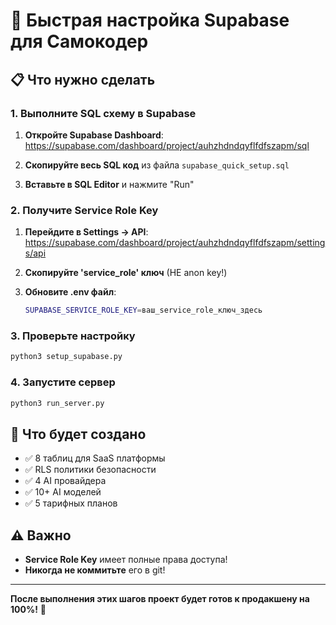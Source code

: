 # 🚀 Быстрая настройка Supabase для Самокодер

## 📋 Что нужно сделать

### 1. Выполните SQL схему в Supabase

1. **Откройте Supabase Dashboard**: https://supabase.com/dashboard/project/auhzhdndqyflfdfszapm/sql

2. **Скопируйте весь SQL код** из файла `supabase_quick_setup.sql`

3. **Вставьте в SQL Editor** и нажмите "Run"

### 2. Получите Service Role Key

1. **Перейдите в Settings → API**: https://supabase.com/dashboard/project/auhzhdndqyflfdfszapm/settings/api

2. **Скопируйте 'service_role' ключ** (НЕ anon key!)

3. **Обновите .env файл**:
   ```bash
   SUPABASE_SERVICE_ROLE_KEY=ваш_service_role_ключ_здесь
   ```

### 3. Проверьте настройку

```bash
python3 setup_supabase.py
```

### 4. Запустите сервер

```bash
python3 run_server.py
```

## 🎯 Что будет создано

- ✅ 8 таблиц для SaaS платформы
- ✅ RLS политики безопасности
- ✅ 4 AI провайдера
- ✅ 10+ AI моделей
- ✅ 5 тарифных планов

## ⚠️ Важно

- **Service Role Key** имеет полные права доступа!
- **Никогда не коммитьте** его в git!

---

**После выполнения этих шагов проект будет готов к продакшену на 100%!** 🚀